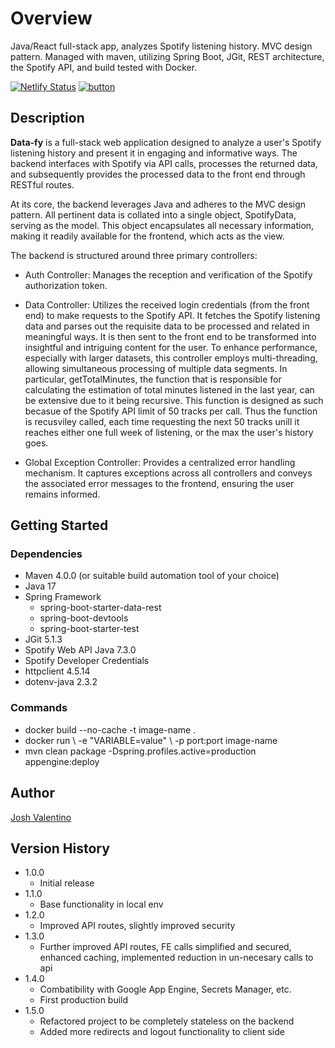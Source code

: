  # Overview

Java/React full-stack app, analyzes Spotify listening history. MVC design pattern. Managed with maven, utilizing Spring Boot, JGit, REST architecture, the Spotify API, and build tested with Docker.

[![Netlify Status](https://api.netlify.com/api/v1/badges/1f537465-137b-44a5-860e-50a5a3cbad36/deploy-status)](https://app.netlify.com/sites/data-fy/deploys)
[![button](https://github.com/buttons/github-buttons/workflows/build/badge.svg)](https://data-fy.netlify.app/)

## Description

**Data-fy** is a full-stack web application designed to analyze a user's Spotify listening history and present it in engaging and informative ways. The backend interfaces with Spotify via API calls, processes the returned data, and subsequently provides the processed data to the front end through RESTful routes.

At its core, the backend leverages Java and adheres to the MVC design pattern. All pertinent data is collated into a single object, SpotifyData, serving as the model. This object encapsulates all necessary information, making it readily available for the frontend, which acts as the view.

The backend is structured around three primary controllers:

* Auth Controller: Manages the reception and verification of the Spotify authorization token.

* Data Controller: Utilizes the received login credentials (from the front end) to make requests to the Spotify API. It fetches the Spotify listening data and parses out the requisite data to be processed and related in meaningful ways. It is then sent to the front end to be transformed into insightful and intriguing content for the user. To enhance performance, especially with larger datasets, this controller employs multi-threading, allowing simultaneous processing of multiple data segments. In particular, getTotalMinutes, the function that is responsible for calculating the estimation of total minutes listened in the last year, can be extensive due to it being recursive. This function is designed as such becasue of the Spotify API limit of 50 tracks per call. Thus the function is recusviley called, each time requesting the next 50 tracks unill it reaches either one full week of listening, or the max the user's history goes.

* Global Exception Controller: Provides a centralized error handling mechanism. It captures exceptions across all controllers and conveys the associated error messages to the frontend, ensuring the user remains informed.

## Getting Started

### Dependencies

* Maven 4.0.0 (or suitable build automation tool of your choice)
* Java 17
* Spring Framework
    * spring-boot-starter-data-rest
    * spring-boot-devtools
    * spring-boot-starter-test
* JGit 5.1.3
* Spotify Web API Java 7.3.0
* Spotify Developer Credentials
* httpclient 4.5.14
* dotenv-java 2.3.2

### Commands

* docker build --no-cache -t image-name .
* docker run \ -e "VARIABLE=value" \ -p port:port image-name
* mvn clean package -Dspring.profiles.active=production appengine:deploy

## Author

[Josh Valentino](https://joshvalentino.com)  

## Version History

* 1.0.0
    * Initial release
* 1.1.0
    * Base functionality in local env
* 1.2.0
    * Improved API routes, slightly improved security
* 1.3.0
    * Further improved API routes, FE calls simplified and secured, enhanced caching, implemented reduction in un-necesary calls to api
* 1.4.0
    * Combatibility with Google App Engine, Secrets Manager, etc.
    * First production build
 * 1.5.0
    * Refactored project to be completely stateless on the backend
    * Added more redirects and logout functionality to client side
